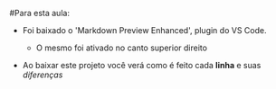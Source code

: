 #Para esta aula:

- Foi baixado o 'Markdown Preview Enhanced', plugin do VS Code.
    - O mesmo foi ativado no canto superior direito

- Ao baixar este projeto você verá como é feito cada **linha** e suas _diferenças_